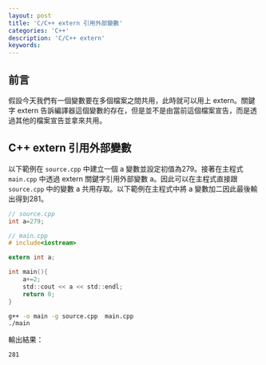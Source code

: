 ```yaml
---
layout: post
title: 'C/C++ extern 引用外部變數'
categories: 'C++'
description: 'C/C++ extern'
keywords: 
---
```


## 前言
假設今天我們有一個變數要在多個檔案之間共用，此時就可以用上 extern。關鍵字 extern 告訴編譯器這個變數的存在，但是並不是由當前這個檔案宣告，而是透過其他的檔案宣告並拿來共用。


## C++ extern 引用外部變數
以下範例在 `source.cpp` 中建立一個 a 變數並設定初值為279。接著在主程式 `main.cpp` 中透過 extern 關鍵字引用外部變數 a。因此可以在主程式直接跟 `source.cpp` 中的變數 a 共用存取。以下範例在主程式中將 a 變數加二因此最後輸出得到281。

```c
// source.cpp
int a=279;
```

```c
// main.cpp
# include<iostream>

extern int a;

int main(){
    a+=2;
    std::cout << a << std::endl;
    return 0;
}
```

```sh
g++ -o main -g source.cpp  main.cpp
./main
```

輸出結果：
```
281
```
